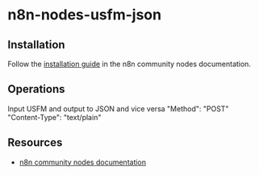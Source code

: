 # n8n-nodes-usfm-json

## Installation

Follow the [installation guide](https://docs.n8n.io/integrations/community-nodes/installation/) in the n8n community nodes documentation.

## Operations

Input USFM and output to JSON and vice versa
"Method": "POST"
"Content-Type": "text/plain"

## Resources

- [n8n community nodes documentation](https://docs.n8n.io/integrations/community-nodes/)
